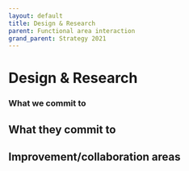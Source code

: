```yaml
---
layout: default
title: Design & Research
parent: Functional area interaction
grand_parent: Strategy 2021
---
```


# Design & Research

### What we commit to

## What they commit to

## Improvement/collaboration areas 